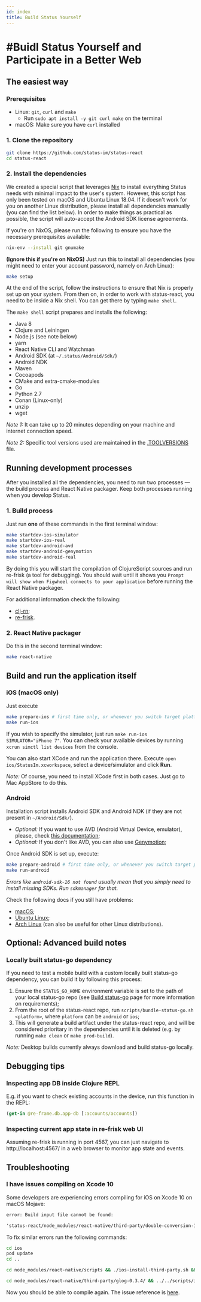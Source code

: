 ```yaml
---
id: index
title: Build Status Yourself
---
```


# #Buidl Status Yourself and Participate in a Better Web

## The easiest way

### Prerequisites

- Linux: `git`, `curl` and `make`
  - Run `sudo apt install -y git curl make` on the terminal
- macOS: Make sure you have `curl` installed

### 1. Clone the repository

```bash
git clone https://github.com/status-im/status-react
cd status-react
```

### 2. Install the dependencies

We created a special script that leverages [Nix](https://nixos.org/nix) to install everything Status needs with minimal impact to the user's system. However, this script has only been tested on macOS and Ubuntu Linux 18.04. If it doesn't work for you on another Linux distribution, please install all dependencies manually (you can find the list below).
In order to make things as practical as possible, the script will auto-accept the Android SDK license agreements.

If you're on NixOS, please run the following to ensure you have the necessary prerequisites available:

```bash
nix-env --install git gnumake
```

**(Ignore this if you're on NixOS)** Just run this to install all dependencies (you might need to enter your account password, namely on Arch Linux):

```bash
make setup
```

At the end of the script, follow the instructions to ensure that Nix is properly set up on your system. From then on, in order to work with status-react, you need to be inside a Nix shell. You can get there by typing `make shell`.

The `make shell` script prepares and installs the following:

- Java 8
- Clojure and Leiningen
- Node.js (see note below)
- yarn
- React Native CLI and Watchman
- Android SDK (at `~/.status/Android/Sdk/`)
- Android NDK
- Maven
- Cocoapods
- CMake and extra-cmake-modules
- Go
- Python 2.7
- Conan (Linux-only)
- unzip
- wget

*Note 1:* It can take up to 20 minutes depending on your machine and internet connection speed.

*Note 2:* Specific tool versions used are maintained in the [.TOOLVERSIONS](https://github.com/status-im/status-react/blob/develop/.TOOLVERSIONS) file.

## Running development processes

After you installed all the dependencies, you need to run two processes — the build process and React Native packager. Keep both processes running when you develop Status.

### 1. Build process

Just run **one** of these commands in the first terminal window:

```bash
make startdev-ios-simulator
make startdev-ios-real
make startdev-android-avd
make startdev-android-genymotion
make startdev-android-real
```

By doing this you will start the compilation of ClojureScript sources and run re-frisk (a tool for debugging). You should wait until it shows you `Prompt will show when Figwheel connects to your application` before running the React Native packager.

For additional information check the following:

- [clj-rn](https://github.com/status-im/clj-rn);
- [re-frisk](https://github.com/flexsurfer/re-frisk).

### 2. React Native packager

Do this in the second terminal window:

```bash
make react-native
```

## Build and run the application itself

### iOS (macOS only)

Just execute

```bash
make prepare-ios # first time only, or whenever you switch target platforms
make run-ios
```

If you wish to specify the simulator, just run `make run-ios SIMULATOR="iPhone 7"`.
You can check your available devices by running `xcrun simctl list devices` from the console.

You can also start XCode and run the application there. Execute `open ios/StatusIm.xcworkspace`, select a device/simulator and click **Run**.

*Note:* Of course, you need to install XCode first in both cases. Just go to Mac AppStore to do this.

### Android

Installation script installs Android SDK and Android NDK (if they are not present in `~/Android/Sdk/`).

- *Optional:* If you want to use AVD (Android Virtual Device, emulator), please, check [this documentation](https://developer.android.com/studio/run/emulator);
- *Optional:* If you don't like AVD, you can also use [Genymotion](https://genymotion.com);

Once Android SDK is set up, execute:

  ```bash
  make prepare-android # first time only, or whenever you switch target platforms
  make run-android
  ```

_Errors like `android-sdk-16 not found` usually mean that you simply need to install missing SDKs. Run `sdkmanager` for that._

Check the following docs if you still have problems:

- [macOS](https://gist.github.com/patrickhammond/4ddbe49a67e5eb1b9c03);
- [Ubuntu Linux](https://gist.github.com/zhy0/66d4c5eb3bcfca54be2a0018c3058931);
- [Arch Linux](https://wiki.archlinux.org/index.php/android) (can also be useful for other Linux distributions).

## Optional: Advanced build notes

### Locally built status-go dependency

If you need to test a mobile build with a custom locally built status-go dependency, you can build it by following this process:

1. Ensure the `STATUS_GO_HOME` environment variable is set to the path of your local status-go repo (see [Build status-go](https://status.im/build_status/status_go.html) page for more information on requirements);
2. From the root of the status-react repo, run `scripts/bundle-status-go.sh <platform>`, where `platform` can be `android` or `ios`;
3. This will generate a build artifact under the status-react repo, and will be considered prioritary in the dependencies until it is deleted (e.g. by running `make clean` or `make prod-build`).

*Note:* Desktop builds currently always download and build status-go locally.

## Debugging tips

### Inspecting app DB inside Clojure REPL

E.g. if you want to check existing accounts in the device, run this function in the REPL:

```clojure
(get-in @re-frame.db.app-db [:accounts/accounts])
```

### Inspecting current app state in re-frisk web UI

Assuming re-frisk is running in port 4567, you can just navigate to http://localhost:4567/ in a web browser to monitor app state and events.

## Troubleshooting

### I have issues compiling on Xcode 10

Some developers are experiencing errors compiling for iOS on Xcode 10 on macOS Mojave:

```txt
error: Build input file cannot be found:

'status-react/node_modules/react-native/third-party/double-conversion-1.1.6/src/cached-powers.cc'
```

To fix similar errors run the following commands:

```bash
cd ios
pod update
cd ..

cd node_modules/react-native/scripts && ./ios-install-third-party.sh && cd ../../../

cd node_modules/react-native/third-party/glog-0.3.4/ && ../../scripts/ios-configure-glog.sh && cd ../../../../
```

Now you should be able to compile again. The issue reference is [here](ttps://github.com/facebook/react-native/issues/21168#issuecomment-422431294).